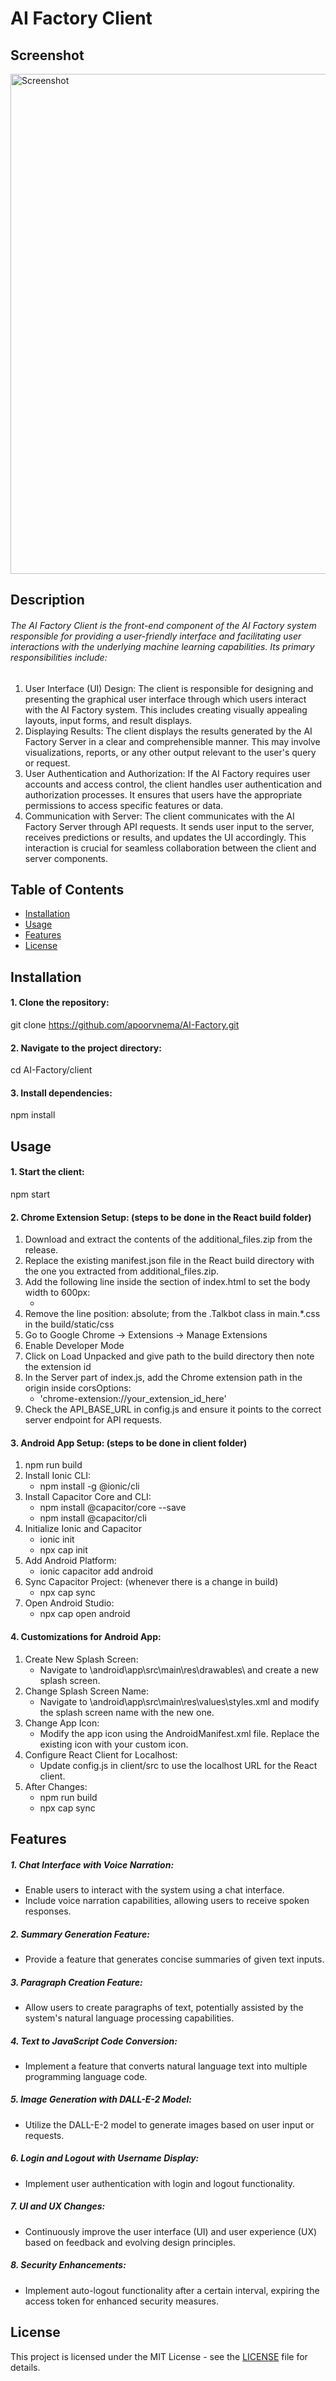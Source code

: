 # AI Factory Client

## Screenshot
<img src="../screenshot.png" width="800px" alt="Screenshot">

## Description

###### The AI Factory Client is the front-end component of the AI Factory system responsible for providing a user-friendly interface and facilitating user interactions with the underlying machine learning capabilities. Its primary responsibilities include:
1. User Interface (UI) Design: The client is responsible for designing and presenting the graphical user interface through which users interact with the AI Factory system. This includes creating visually appealing layouts, input forms, and result displays.
2. Displaying Results: The client displays the results generated by the AI Factory Server in a clear and comprehensible manner. This may involve visualizations, reports, or any other output relevant to the user's query or request.
3. User Authentication and Authorization: If the AI Factory requires user accounts and access control, the client handles user authentication and authorization processes. It ensures that users have the appropriate permissions to access specific features or data.
4. Communication with Server: The client communicates with the AI Factory Server through API requests. It sends user input to the server, receives predictions or results, and updates the UI accordingly. This interaction is crucial for seamless collaboration between the client and server components.

## Table of Contents

- [Installation](#installation)
- [Usage](#usage)
- [Features](#features)
- [License](#license)

## Installation

#### 1. Clone the repository:
git clone https://github.com/apoorvnema/AI-Factory.git

#### 2. Navigate to the project directory:
cd AI-Factory/client

#### 3. Install dependencies:
npm install

## Usage
#### 1. Start the client:
npm start

#### 2. Chrome Extension Setup: (steps to be done in the React build folder)
1. Download and extract the contents of the additional_files.zip from the release.
2. Replace the existing manifest.json file in the React build directory with the one you extracted from additional_files.zip.
3. Add the following line inside the <head> section of index.html to set the body width to 600px:
    - <style>body{width:600px}</style>
4. Remove the line position: absolute; from the .Talkbot class in main.*.css in the build/static/css
5. Go to Google Chrome -> Extensions -> Manage Extensions
6. Enable Developer Mode
7. Click on Load Unpacked and give path to the build directory then note the extension id
8. In the Server part of index.js, add the Chrome extension path in the origin inside corsOptions:
    - 'chrome-extension://your_extension_id_here'
9. Check the API_BASE_URL in config.js and ensure it points to the correct server endpoint for API requests.

#### 3. Android App Setup: (steps to be done in client folder)
1. npm run build
2. Install Ionic CLI:
    - npm install -g @ionic/cli
3. Install Capacitor Core and CLI:
    - npm install @capacitor/core --save
    - npm install @capacitor/cli
4. Initialize Ionic and Capacitor
    - ionic init
    - npx cap init
5. Add Android Platform:
    - ionic capacitor add android
6. Sync Capacitor Project: (whenever there is a change in build)
    - npx cap sync
7. Open Android Studio:
    - npx cap open android

#### 4. Customizations for Android App:
1. Create New Splash Screen:
    - Navigate to \android\app\src\main\res\drawables\ and create a new splash screen.
2. Change Splash Screen Name:
    - Navigate to \android\app\src\main\res\values\styles.xml and modify the splash screen name with the new one.
3. Change App Icon:
    - Modify the app icon using the AndroidManifest.xml file. Replace the existing icon with your custom icon.
4. Configure React Client for Localhost:
    - Update config.js in client/src to use the localhost URL for the React client.
5. After Changes:
    - npm run build
    - npx cap sync

## Features
##### 1. Chat Interface with Voice Narration:
- Enable users to interact with the system using a chat interface. 
- Include voice narration capabilities, allowing users to receive spoken responses.

##### 2. Summary Generation Feature:
- Provide a feature that generates concise summaries of given text inputs.

##### 3. Paragraph Creation Feature:
- Allow users to create paragraphs of text, potentially assisted by the system's natural language processing capabilities.

##### 4. Text to JavaScript Code Conversion:
- Implement a feature that converts natural language text into multiple programming language code.

##### 5. Image Generation with DALL-E-2 Model:
- Utilize the DALL-E-2 model to generate images based on user input or requests.

##### 6. Login and Logout with Username Display:
- Implement user authentication with login and logout functionality.

##### 7. UI and UX Changes:
- Continuously improve the user interface (UI) and user experience (UX) based on feedback and evolving design principles.

##### 8. Security Enhancements:
- Implement auto-logout functionality after a certain interval, expiring the access token for enhanced security measures.

## License
This project is licensed under the MIT License - see the [LICENSE](../LICENSE) file for details.
